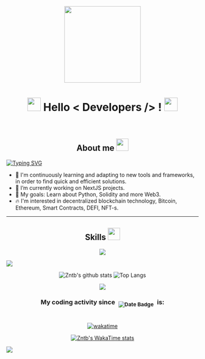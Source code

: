 <div align=center>
        <p align="center">
            <img src="https://media.giphy.com/media/v1.Y2lkPTc5MGI3NjExdnc1cWlmYzFzZm45bWFneDBrN3dhaGloZWhndGNoNXFnNHI1MW03ZyZlcD12MV9pbnRlcm5hbF9naWZfYnlfaWQmY3Q9cw/sIfiAGLJ8jmSf6xUK9/giphy.gif"
                width="200" height="200" frameBorder="0" class="giphy-embed" allowFullScreen></img>
        </p>
    </div>
    <div>
        <h1 align="center"> <img src="https://media.giphy.com/media/hvRJCLFzcasrR4ia7z/giphy.gif" width="35"> Hello
            < Developers /> ! <img src="https://media.giphy.com/media/hvRJCLFzcasrR4ia7z/giphy.gif" width="35">
        </h1>
    </div>
    <br />
    <div>
        <h2 align="center"> About me <img src = "https://media.giphy.com/media/v1.Y2lkPTc5MGI3NjExamJ5bzB1NTFvbmpiMWhnanV3ZGx5ZHlxdDl2NjJxbHFkOHNiam1zOCZlcD12MV9pbnRlcm5hbF9naWZfYnlfaWQmY3Q9cw/xr6G5IAqI8JROZKvIA/giphy.gif" width = 32px> </h2>
            <p>
            <a href="https://git.io/typing-svg"><img src="https://readme-typing-svg.herokuapp.com?font=Fira+Code&pause=50&center=true&vCenter=true&width=800&lines=I'm+a+Fullstack+Developer+passionate+about+building+robust%2C;scalable+web+apps.+From+frontend+magic+%E2%9C%A8+with+React%2C;+to+backend+wizardry+%F0%9F%A7%99%E2%80%8D%E2%99%82%EF%B8%8F+with+Node+and+Express%2C;+I+love+turning+ideas+into+reality.;Let's+connect+and+create+something+amazing!" alt="Typing SVG" /></a>
            </p>
        <ul>
            <li>🌱  I'm continuously learning and adapting to new tools and frameworks, in order to find quick and efficient solutions.</li>
            <li>🔭 I’m currently working on NextJS projects.</li>
            <li>🥅 My goals: Learn about Python, Solidity and more Web3.</li>
            <li>🔥 I'm interested in decentralized blockchain technology, Bitcoin, Ethereum, Smart Contracts, DEFI, NFT-s.</li>
        </ul>
    </div>
    <hr>
    <h2 align="center"> Skills <img src = "https://media2.giphy.com/media/QssGEmpkyEOhBCb7e1/giphy.gif?cid=ecf05e47a0n3gi1bfqntqmob8g9aid1oyj2wr3ds3mg700bl&rid=giphy.gif" width = 32px> </h2>
    <p align="center">
  <a href="https://skillicons.dev">
    <img src="https://skillicons.dev/icons?i=nextjs,bootstrap,css,discord,docker,postgres,prisma,pug,express,firebase,git,github,html,ipfs,js,linux,md,mongodb,mysql,nodejs,postgres,postman,prisma,react,redux,sqlite,supabase,tailwind,ts,visualstudio,vite,webflow,vscode&perline=14" />
  </a>
</p>
<img src="https://user-images.githubusercontent.com/73097560/115834477-dbab4500-a447-11eb-908a-139a6edaec5c.gif">

<br>

<div align="center">

![Zntb's github stats](https://github-readme-stats-orpin-xi-53.vercel.app/api?username=zntb&show_icons=true&theme=chartreuse-dark&hide=[%22issues%22]) ![Top Langs](https://github-readme-stats-orpin-xi-53.vercel.app/api/top-langs/?username=zntb&theme=chartreuse-dark&layout=compact)

</div>
<div align="center">
<a href="https://github.com/ryo-ma/github-profile-trophy" title="Go to Source">
<img align="center" src="https://github-profile-trophy.vercel.app/?username=zntb&theme=radical&row=1&column=7&margin-h=15&margin-w=5&no-bg=true%22%20alt=%22TROPHY">
</a>
</div>
<!-- <br> -->

<!-- <div align="center">
<a href="https://roadmap.sh"><img src="https://roadmap.sh/card/wide/653ebd9a602c6661a57749c1?variant=dark&roadmaps=full-stack%2Creact%2Cjavascript%2Cblockchain" alt="roadmap.sh"/></a>
</div>
<br>
<img src="https://user-images.githubusercontent.com/73097560/115834477-dbab4500-a447-11eb-908a-139a6edaec5c.gif"> -->

<div align="center">

<div style="height: 50px">

### My coding activity since <span style="padding-top: 2px; padding-right: 5px; padding-left: 5px;"><sub>![Date Badge](https://img.shields.io/badge/JUL_28_2024-E2782A?style=flat&logo=github)</sub> </span>is:

</div>

[![wakatime](https://wakatime.com/badge/user/e50a2172-b1bc-4f58-8de5-564d8a439691.svg)](https://wakatime.com/@e50a2172-b1bc-4f58-8de5-564d8a439691)

[![Zntb's WakaTime stats](https://github-readme-stats-orpin-xi-53.vercel.app/api/wakatime?username=zntb&theme=chartreuse-dark&layout=compact)](https://github.com/zntb/github-readme-stats)

</div>
<img src="https://user-images.githubusercontent.com/73097560/115834477-dbab4500-a447-11eb-908a-139a6edaec5c.gif">
